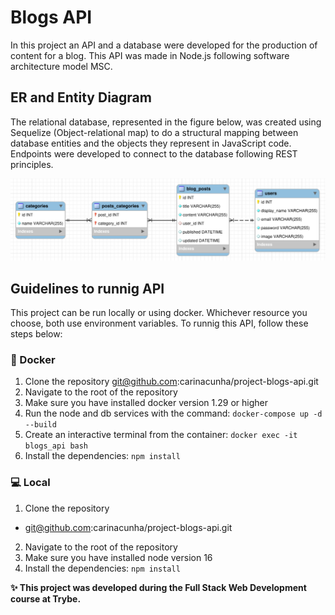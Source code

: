 # Blogs API #

In this project an API and a database were developed for the production of content for a blog. This API was made in Node.js following software architecture model MSC. 

## ER and Entity Diagram ##
The relational database, represented in the figure below, was created using Sequelize (Object-relational map) to do a structural mapping between database entities and the objects they represent in JavaScript code. Endpoints were developed to connect to the database following REST principles.

![alt Relational database](db.png "Relational database of Blog API")

## Guidelines to runnig API ##
This project can be run locally or using docker. Whichever resource you choose, both use environment variables. To runnig this API, follow these steps below:

### :whale: Docker ###
1. Clone the repository 
  git@github.com:carinacunha/project-blogs-api.git
2. Navigate to the root of the repository
3. Make sure you have installed docker version 1.29 or higher
4. Run the node and db services with the command: ```docker-compose up -d --build```
5. Create an interactive terminal from the container: ```docker exec -it blogs_api bash```
6. Install the dependencies: ```npm install```

### :computer: Local ###
1. Clone the repository 
  - git@github.com:carinacunha/project-blogs-api.git
2. Navigate to the root of the repository
3. Make sure you have installed node version 16
4. Install the dependencies: ```npm install```

**✨ This project was developed during the Full Stack Web Development course at Trybe.**
